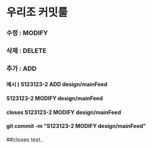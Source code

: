 # 우리조 커밋룰
### 수정 : MODIFY
### 삭제 : DELETE
### 추가 : ADD
#### 예시 ) S123123-2 ADD design/mainFeed
#### S123123-2 MODIFY design/mainFeed
#### closes S123123-2 MODIFY design/mainFeed
#### git commit -m "S123123-2 MODIFY design/mainFeed"
##closes test..